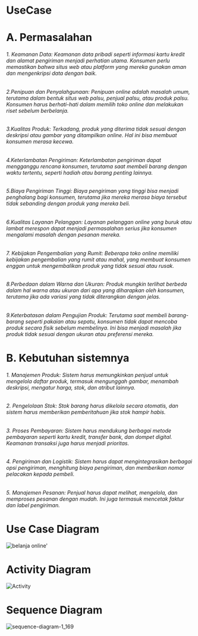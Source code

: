# UseCase

# A. Permasalahan


###### 1. Keamanan Data: Keamanan data pribadi seperti informasi kartu kredit dan alamat pengiriman menjadi perhatian utama. Konsumen perlu memastikan bahwa situs web atau platform yang mereka gunakan aman dan mengenkripsi data dengan baik.

###### 2.Penipuan dan Penyalahgunaan: Penipuan online adalah masalah umum, terutama dalam bentuk situs web palsu, penjual palsu, atau produk palsu. Konsumen harus berhati-hati dalam memilih toko online dan melakukan riset sebelum berbelanja.

###### 3.Kualitas Produk: Terkadang, produk yang diterima tidak sesuai dengan deskripsi atau gambar yang ditampilkan online. Hal ini bisa membuat konsumen merasa kecewa.

###### 4.Keterlambatan Pengiriman: Keterlambatan pengiriman dapat mengganggu rencana konsumen, terutama saat membeli barang dengan waktu tertentu, seperti hadiah atau barang penting lainnya.
###### 5.Biaya Pengiriman Tinggi: Biaya pengiriman yang tinggi bisa menjadi penghalang bagi konsumen, terutama jika mereka merasa biaya tersebut tidak sebanding dengan produk yang mereka beli.

###### 6.Kualitas Layanan Pelanggan: Layanan pelanggan online yang buruk atau lambat merespon dapat menjadi permasalahan serius jika konsumen mengalami masalah dengan pesanan mereka.

###### 7. Kebijakan Pengembalian yang Rumit: Beberapa toko online memiliki kebijakan pengembalian yang rumit atau mahal, yang membuat konsumen enggan untuk mengembalikan produk yang tidak sesuai atau rusak.

###### 8.Perbedaan dalam Warna dan Ukuran: Produk mungkin terlihat berbeda dalam hal warna atau ukuran dari apa yang diharapkan oleh konsumen, terutama jika ada variasi yang tidak diterangkan dengan jelas.

###### 9.Keterbatasan dalam Pengujian Produk: Terutama saat membeli barang-barang seperti pakaian atau sepatu, konsumen tidak dapat mencoba produk secara fisik sebelum membelinya. Ini bisa menjadi masalah jika produk tidak sesuai dengan ukuran atau preferensi mereka.


# B. Kebutuhan sistemnya


###### 1. Manajemen Produk: Sistem harus memungkinkan penjual untuk mengelola daftar produk, termasuk mengunggah gambar, menambah deskripsi, mengatur harga, stok, dan atribut lainnya.

###### 2. Pengelolaan Stok: Stok barang harus dikelola secara otomatis, dan sistem harus memberikan pemberitahuan jika stok hampir habis.

###### 3. Proses Pembayaran: Sistem harus mendukung berbagai metode pembayaran seperti kartu kredit, transfer bank, dan dompet digital. Keamanan transaksi juga harus menjadi prioritas.

###### 4. Pengiriman dan Logistik: Sistem harus dapat mengintegrasikan berbagai opsi pengiriman, menghitung biaya pengiriman, dan memberikan nomor pelacakan kepada pembeli.

###### 5.  Manajemen Pesanan: Penjual harus dapat melihat, mengelola, dan memproses pesanan dengan mudah. Ini juga termasuk mencetak faktur dan label pengiriman.

# Use Case Diagram
![belanja online'](https://github.com/Fathurrochman20/UseCase/assets/135719593/66c77038-836c-4f71-aecf-e38eb0006644)

# Activity Diagram

![Activity](https://github.com/Fathurrochman20/UseCase/assets/135719593/6247b568-3fec-4317-8fdc-1f5cfba2b04d)

# Sequence Diagram
![sequence-diagram-1_169](https://github.com/Fathurrochman20/UseCase/assets/135719593/037b7c98-5d47-4541-b05e-60ad2901a3ed)

